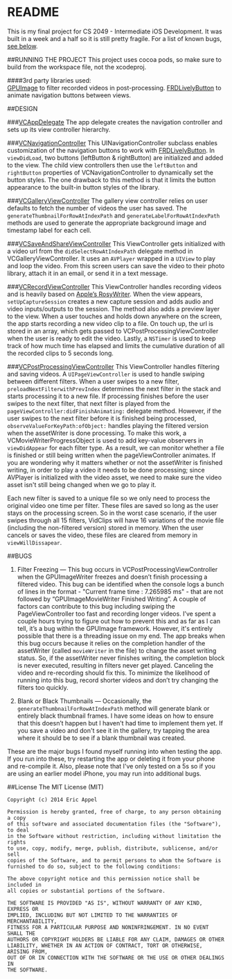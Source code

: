 # README

This is my final project for CS 2049 - Intermediate iOS Development.  It was built in a week and a half so it is still pretty fragile.  For a list of known bugs, [see below](#bugs). 

##RUNNING THE PROJECT
This project uses cocoa pods, so make sure to build from the workspace file, not the xcodeproj.  

####3rd party libraries used:  
[GPUImage](https://github.com/BradLarson/GPUImage) to filter recorded videos in post-processing.
[FRDLivelyButton](https://github.com/sebastienwindal/FRDLivelyButton) to animate navigation buttons between views.

##DESIGN

###[VCAppDelegate](https://github.com/eappel/VidClips/blob/master/VidClips/VCAppDelegate.m)
The app delegate creates the navigation controller and sets up its view controller hierarchy.

###[VCNavigationController](https://github.com/eappel/VidClips/blob/master/VidClips/VCNavigationController.m)
This UINavigationController subclass enables customization of the navigation buttons to work with [FRDLivelyButton](https://github.com/sebastienwindal/FRDLivelyButton).  In `viewDidLoad`, two buttons (leftButton & rightButton) are initialized and added to the view.  The child view controllers then use the `leftButton` and `rightButton` properties of VCNavigationController to dynamically set the button styles. The one drawback to this method is that it limits the button appearance to the built-in button styles of the library.

###[VCGalleryViewController](https://github.com/eappel/VidClips/blob/master/VidClips/VCGalleryViewController.m)
The gallery view controller relies on user defaults to fetch the number of videos the user has saved. The `generateThumbnailForRowAtIndexPath` and `generateLabelForRowAtIndexPath` methods are used to generate the appropriate background image and timestamp label for each cell. 

###[VCSaveAndShareViewController](https://github.com/eappel/VidClips/blob/master/VidClips/VCSaveAndShareViewController.m)
This ViewController gets initialized with a video url from the `didSelectRowAtIndexPath` delegate method in VCGalleryViewController. It uses an `AVPlayer` wrapped in a `UIView` to play and loop the video.  From this screen users can save the video to their photo library, attach it in an email, or send it in a text message.

###[VCRecordViewController](https://github.com/eappel/VidClips/blob/master/VidClips/VCRecordViewController.m)
This ViewController handles recording videos and is heavily based on [Apple’s RosyWriter](https://developer.apple.com/library/ios/samplecode/RosyWriter/Introduction/Intro.html).  When the view appears, `setUpCaptureSession` creates a new capture session and adds audio and video inputs/outputs to the session.  The method also adds a preview layer to the view.  When a user touches and holds down anywhere on the screen, the app starts recording a new video clip to a file.  On touch up, the url is stored in an array, which gets passed to VCPostProcessingViewController when the user is ready to edit the video.  Lastly, a `NSTimer` is used to keep track of how much time has elapsed and limits the cumulative duration of all the recorded clips to 5 seconds long.

###[VCPostProcessingViewController](https://github.com/eappel/VidClips/blob/master/VidClips/VCPostProcessingViewController.m)
This ViewController handles filtering and saving videos.  A `UIPageViewController` is used to handle swiping between different filters.  When a user swipes to a new filter, `preloadNextFilterwithPrevIndex` determines the next filter in the stack and starts processing it to a new file.  If processing finishes before the user swipes to the next filter, that next filter is played from the `pageViewController:didFinishAnimating:` delegate method.  However, if the user swipes to the next filter before it is finished being processed, `observeValueForKeyPath:ofObject:` handles playing the filtered version when the assetWriter is done processing.  To make this work, a VCMovieWriterProgressObject is used to add key-value observers in `viewDidAppear` for each filter type.  As a result, we can monitor whether a file is finished or still being written when the pageViewController animates. If you are wondering why it matters whether or not the assetWriter is finished writing, in order to play a video it needs to be done processing; since AVPlayer is initialized with the video asset, we need to make sure the video asset isn't still being changed when we go to play it.  
  
Each new filter is saved to a unique file so we only need to process the original video one time per filter. These files are saved so long as the user stays on the processing screen. So in the worst case scenario, if the user swipes through all 15 filters, VidClips will have 16 variations of the movie file (including the non-filtered version) stored in memory. When the user cancels or saves the video, these files are cleared from memory in `viewWillDissapear`.

##BUGS

01. Filter Freezing — This bug occurs in VCPostProcessingViewController when the GPUImageWriter freezes and doesn’t finish processing a filtered video.  This bug can be identified when the console logs a bunch of lines in the format - "Current frame time : 7.265985 ms" - that are not followed by “GPUImageMovieWriter Finished Writing”. A couple of factors can contribute to this bug including swiping the PageViewController too fast and recording longer videos. I’ve spent a couple hours trying to figure out how to prevent this and as far as I can tell, it’s a bug within the GPUImage framework. However, it's entirely possible that there is a threading issue on my end. The app breaks when this bug occurs because it relies on the completion handler of the assetWriter (called `movieWriter` in the file) to change the asset writing status. So, if the assetWriter never finishes writing, the completion block is never executed, resulting in filters never get played.  Canceling the video and re-recording should fix this.  To minimize the likelihood of running into this bug, record shorter videos and don’t try changing the filters too quickly.

02. Blank or Black Thumbnails — Occasionally, the `generateThumbnailForRowAtIndexPath` method will generate blank or entirely black thumbnail frames. I have some ideas on how to ensure that this doesn’t happen but I haven't had time to implement them yet.  If you save a video and don't see it in the gallery, try tapping the area where it should be to see if a blank thumbnail was created.

These are the major bugs I found myself running into when testing the app. If you run into these, try restarting the app or deleting it from your phone and re-compile it. Also, please note that I've only tested on a 5s so if you are using an earlier model iPhone, you may run into additional bugs.

##License
    The MIT License (MIT)

    Copyright (c) 2014 Eric Appel

    Permission is hereby granted, free of charge, to any person obtaining a copy
    of this software and associated documentation files (the "Software"), to deal
    in the Software without restriction, including without limitation the rights
    to use, copy, modify, merge, publish, distribute, sublicense, and/or sell
    copies of the Software, and to permit persons to whom the Software is
    furnished to do so, subject to the following conditions:

    The above copyright notice and this permission notice shall be included in
    all copies or substantial portions of the Software.

    THE SOFTWARE IS PROVIDED "AS IS", WITHOUT WARRANTY OF ANY KIND, EXPRESS OR
    IMPLIED, INCLUDING BUT NOT LIMITED TO THE WARRANTIES OF MERCHANTABILITY,
    FITNESS FOR A PARTICULAR PURPOSE AND NONINFRINGEMENT. IN NO EVENT SHALL THE
    AUTHORS OR COPYRIGHT HOLDERS BE LIABLE FOR ANY CLAIM, DAMAGES OR OTHER
    LIABILITY, WHETHER IN AN ACTION OF CONTRACT, TORT OR OTHERWISE, ARISING FROM,
    OUT OF OR IN CONNECTION WITH THE SOFTWARE OR THE USE OR OTHER DEALINGS IN
    THE SOFTWARE.